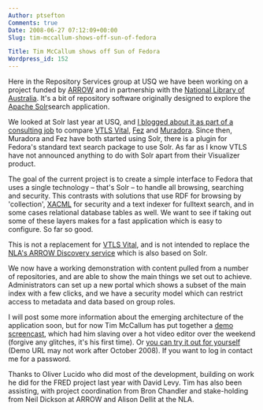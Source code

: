 ```yaml
---
Author: ptsefton
Comments: true
Date: 2008-06-27 07:12:09+00:00
Slug: tim-mccallum-shows-off-sun-of-fedora

Title: Tim McCallum shows off Sun of Fedora
Wordpress_id: 152
---
```


<div>

<div class="page-toc">

</div>

<div>

Here in the Repository Services group at USQ we have been working on a
project funded by [ARROW](http://www.arrow.edu.au/) and in partnership
with the [National Library of Australia](http://nla.gov.au/). It's a bit
of repository software originally designed to explore the [Apache
Solr](http://lucene.apache.org/solr/)search application.

We looked at Solr last year at USQ, and [I blogged about it as part of a
consulting
job](http://aanro-repo.blogspot.com/2007/10/solr-demo-is-up.html) to
compare [VTLS Vital](http://vtls.com/products/vital),
[Fez](http://espace.library.uq.edu.au/view.php?pid=UQ:11924) and
[Muradora](http://drama.ramp.org.au/). Since then, Muradora and Fez have
both started using Solr, there is a plugin for Fedora's standard text
search package to use Solr. As far as I know VTLS have not announced
anything to do with Solr apart from their Visualizer product.

The goal of the current project is to create a simple interface to
Fedora that uses a single technology <span
class="spCh spChx2013">–</span> that's Solr <span
class="spCh spChx2013">–</span> to handle all browsing, searching and
security. This contrasts with solutions that use RDF for browsing by
'collection',
[XACML](http://www.oasis-open.org/committees/tc_home.php?wg_abbrev=xacml)
for security and a text indexer for fulltext search, and in some cases
relational database tables as well. We want to see if taking out some of
these layers makes for a fast application which is easy to configure. So
far so good.

This is not a replacement for [VTLS
Vital](http://vtls.com/products/vital), and is not intended to replace
the [NLA's ARROW Discovery service](http://search.arrow.edu.au/) which
is also based on Solr.

We now have a working demonstration with content pulled from a number of
repositories, and are able to show the main things we set out to
achieve. Administrators can set up a new portal which shows a subset of
the main index with a few clicks, and we have a security model which can
restrict access to metadata and data based on group roles.

I will post some more information about the emerging architecture of the
application soon, but for now Tim McCallum has put together a [demo
screencast](http://www.youtube.com/watch?v=NLVRjh2af1Y), which had him
slaving over a hot video editor over the weekend (forgive any glitches,
it's his first time). Or [you can try it out for
yourself](http://rspilot.usq.edu.au:8080/sun-of-fedora/) (Demo URL may
not work after October 2008). If you want to log in contact me for a
password.

Thanks to Oliver Lucido who did most of the development, building on
work he did for the FRED project last year with David Levy. Tim has also
been assisting, with project coordination from Bron Chandler and
stake-holding from Neil Dickson at ARROW and Alison Dellit at the NLA.

</div>

</div>
